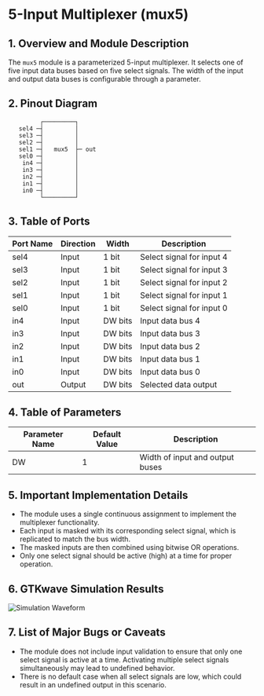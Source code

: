 # 5-Input Multiplexer (mux5)

## 1. Overview and Module Description

The `mux5` module is a parameterized 5-input multiplexer. It selects one of five input data buses based on five select signals. The width of the input and output data buses is configurable through a parameter.

## 2. Pinout Diagram

```
         ┌─────────┐
   sel4 ─┤         │
   sel3 ─┤         │
   sel2 ─┤         │
   sel1 ─┤   mux5  ├─ out
   sel0 ─┤         │
    in4 ─┤         │
    in3 ─┤         │
    in2 ─┤         │
    in1 ─┤         │
    in0 ─┤         │
         └─────────┘
```

## 3. Table of Ports

| Port Name | Direction | Width    | Description                    |
|-----------|-----------|----------|--------------------------------|
| sel4      | Input     | 1 bit    | Select signal for input 4      |
| sel3      | Input     | 1 bit    | Select signal for input 3      |
| sel2      | Input     | 1 bit    | Select signal for input 2      |
| sel1      | Input     | 1 bit    | Select signal for input 1      |
| sel0      | Input     | 1 bit    | Select signal for input 0      |
| in4       | Input     | DW bits  | Input data bus 4               |
| in3       | Input     | DW bits  | Input data bus 3               |
| in2       | Input     | DW bits  | Input data bus 2               |
| in1       | Input     | DW bits  | Input data bus 1               |
| in0       | Input     | DW bits  | Input data bus 0               |
| out       | Output    | DW bits  | Selected data output           |

## 4. Table of Parameters

| Parameter Name | Default Value | Description                     |
|----------------|---------------|---------------------------------|
| DW             | 1             | Width of input and output buses |

## 5. Important Implementation Details

- The module uses a single continuous assignment to implement the multiplexer functionality.
- Each input is masked with its corresponding select signal, which is replicated to match the bus width.
- The masked inputs are then combined using bitwise OR operations.
- Only one select signal should be active (high) at a time for proper operation.

## 6. GTKwave Simulation Results

![Simulation Waveform](https://i.ibb.co/LpXnjGL/Screenshot-2024-08-17-at-6-44-46-AM.png)

## 7. List of Major Bugs or Caveats

- The module does not include input validation to ensure that only one select signal is active at a time. Activating multiple select signals simultaneously may lead to undefined behavior.
- There is no default case when all select signals are low, which could result in an undefined output in this scenario.